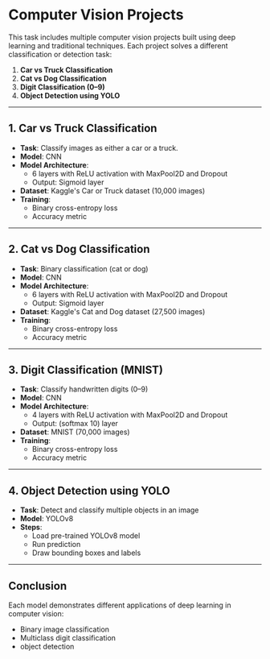 # Computer Vision Projects

This task includes multiple computer vision projects built using deep learning and traditional techniques. Each project solves a different classification or detection task:

1. **Car vs Truck Classification**
2. **Cat vs Dog Classification**
3. **Digit Classification (0–9)**
4. **Object Detection using YOLO**

---

## 1. Car vs Truck Classification

- **Task**: Classify images as either a car or a truck.
- **Model**: CNN
- **Model Architecture**:
  - 6 layers with ReLU activation with MaxPool2D and Dropout
  - Output: Sigmoid layer
- **Dataset**: Kaggle's Car or Truck dataset (10,000 images)
- **Training**:
  - Binary cross-entropy loss
  - Accuracy metric

---

## 2. Cat vs Dog Classification

- **Task**: Binary classification (cat or dog)
- **Model**: CNN
- **Model Architecture**:
  - 6 layers with ReLU activation with MaxPool2D and Dropout
  - Output: Sigmoid layer
- **Dataset**: Kaggle's Cat and Dog dataset (27,500 images)
- **Training**:
  - Binary cross-entropy loss
  - Accuracy metric

---

## 3. Digit Classification (MNIST)

- **Task**: Classify handwritten digits (0–9)
- **Model**: CNN
- **Model Architecture**:
  - 4 layers with ReLU activation with MaxPool2D and Dropout
  - Output: (softmax 10) layer
- **Dataset**: MNIST (70,000 images)
- **Training**:
  - Binary cross-entropy loss
  - Accuracy metric

---

## 4. Object Detection using YOLO

- **Task**: Detect and classify multiple objects in an image
- **Model**: YOLOv8
- **Steps**:
  - Load pre-trained YOLOv8 model
  - Run prediction
  - Draw bounding boxes and labels

---

## Conclusion

Each model demonstrates different applications of deep learning in computer vision:
- Binary image classification
- Multiclass digit classification
- object detection